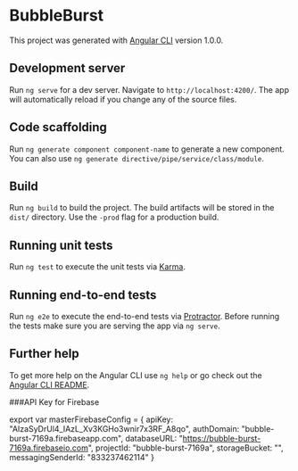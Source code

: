 # BubbleBurst

This project was generated with [Angular CLI](https://github.com/angular/angular-cli) version 1.0.0.

## Development server

Run `ng serve` for a dev server. Navigate to `http://localhost:4200/`. The app will automatically reload if you change any of the source files.

## Code scaffolding

Run `ng generate component component-name` to generate a new component. You can also use `ng generate directive/pipe/service/class/module`.

## Build

Run `ng build` to build the project. The build artifacts will be stored in the `dist/` directory. Use the `-prod` flag for a production build.

## Running unit tests

Run `ng test` to execute the unit tests via [Karma](https://karma-runner.github.io).

## Running end-to-end tests

Run `ng e2e` to execute the end-to-end tests via [Protractor](http://www.protractortest.org/).
Before running the tests make sure you are serving the app via `ng serve`.

## Further help

To get more help on the Angular CLI use `ng help` or go check out the [Angular CLI README](https://github.com/angular/angular-cli/blob/master/README.md).

###API Key for Firebase

export var masterFirebaseConfig = {
  apiKey: "AIzaSyDrUl4_IAzL_Xv3KGHo3wnir7x3RF_A8qo",
  authDomain: "bubble-burst-7169a.firebaseapp.com",
  databaseURL: "https://bubble-burst-7169a.firebaseio.com",
  projectId: "bubble-burst-7169a",
  storageBucket: "",
  messagingSenderId: "833237462114"
}
